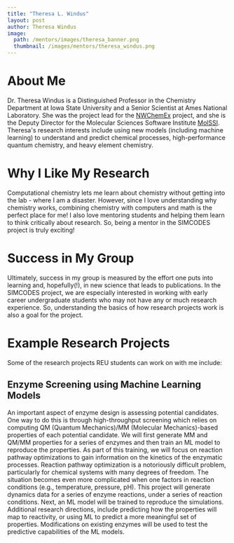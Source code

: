 ```yaml
---
title: "Theresa L. Windus"
layout: post
author: Theresa Windus
image:
  path: /mentors/images/theresa_banner.png
  thumbnail: /images/mentors/theresa_windus.png
---
```


# About Me

Dr. Theresa Windus is a Distinguished Professor in the Chemistry Department at
Iowa State University and a Senior Scientist at Ames National Laboratory. She
was the project lead for the [NWChemEx](https://github.com/NWChemEx/NWChemEx)
project, and she is the Deputy Director for the Molecular Sciences Software
Institute [MolSSI](https://molssi.org/). Theresa's research interests include
using new models (including machine learning) to understand and predict chemical
processes, high-performance quantum chemistry, and heavy element chemistry.

# Why I Like My Research

Computational chemistry lets me learn about chemistry without getting into the
lab - where I am a disaster. However, since I love understanding why chemistry
works, combining chemistry with computers and math is the perfect place for me!
I also love mentoring students and helping them learn to think critically about
research. So, being a mentor in the SIMCODES project is truly exciting!

# Success in My Group

Ultimately, success in my group is measured by the effort one puts into learning
and, hopefully(!), in new science that leads to publications. In the SIMCODES
project, we are especially interested in working with early career undergraduate
students who may not have any or much research experience. So, understanding the
basics of how research projects work is also a goal for the project.

# Example Research Projects

Some of the research projects REU students can work on with me include:

## Enzyme Screening using Machine Learning Models

An important aspect of enzyme design is assessing potential candidates. One
way to do this is through high-throughput screening which relies on computing
QM (Quantum Mechanics)/MM (Molecular Mechanics)-based properties of each
potential candidate. We will first generate MM and QM/MM properties for a series
of enzymes and then train an ML model to reproduce the properties. As part of
this training, we will focus on reaction pathway optimizations to gain
information on the kinetics of the enzymatic processes. Reaction pathway
optimization is a notoriously difficult problem, particularly for chemical
systems with many degrees of freedom. The situation becomes even more
complicated when one factors in reaction conditions (e.g., temperature,
pressure, pH). This project will generate dynamics data for a series of enzyme
reactions, under a series of reaction conditions. Next, an ML model will be
trained to reproduce the simulations. Additional research directions, include
predicting how the properties will map to reactivity, or using ML to predict a
more meaningful set of properties. Modifications on existing enzymes will be
used to test the predictive capabilities of the ML models.
